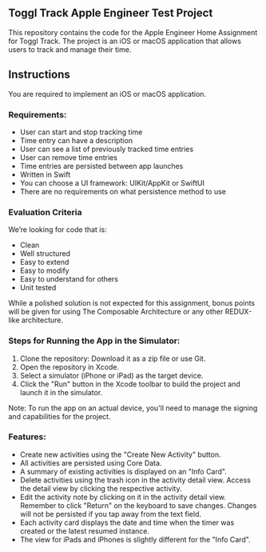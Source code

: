 ## Toggl Track Apple Engineer Test Project
This repository contains the code for the Apple Engineer Home Assignment for Toggl Track. The project is an iOS or macOS application that allows users to track and manage their time.

## Instructions
You are required to implement an iOS or macOS application. 

### Requirements:
- User can start and stop tracking time
- Time entry can have a description
- User can see a list of previously tracked time entries
- User can remove time entries
- Time entries are persisted between app launches
- Written in Swift
- You can choose a UI framework: UIKit/AppKit or SwiftUI
- There are no requirements on what persistence method to use

### Evaluation Criteria

We’re looking for code that is:
- Clean
- Well structured
- Easy to extend
- Easy to modify
- Easy to understand for others
- Unit tested

While a polished solution is not expected for this assignment, bonus points will be given for using The Composable Architecture or any other REDUX-like architecture.

### Steps for Running the App in the Simulator: ###
1. Clone the repository: Download it as a zip file or use Git.
2. Open the repository in Xcode.
3. Select a simulator (iPhone or iPad) as the target device.
4. Click the "Run" button in the Xcode toolbar to build the project and launch it in the simulator.

Note: To run the app on an actual device, you'll need to manage the signing and capabilities for the project.

### Features: ###
- Create new activities using the "Create New Activity" button.
- All activities are persisted using Core Data.
- A summary of existing activities is displayed on an "Info Card".
- Delete activities using the trash icon in the activity detail view. Access the detail view by clicking the respective activity.
- Edit the activity note by clicking on it in the activity detail view. Remember to click "Return" on the keyboard to save changes. Changes will not be persisted if you tap away from the text field.
- Each activity card displays the date and time when the timer was created or the latest resumed instance.
- The view for iPads and iPhones is slightly different for the "Info Card".

